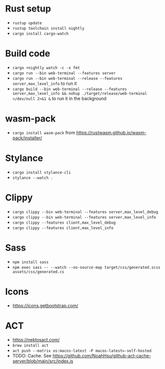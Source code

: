 # Rust setup

- `rustup update`
- `rustup toolchain install nightly`
- `cargo install cargo-watch`

# Build code
- `cargo +nightly watch -c -x fmt`
- `cargo run --bin web-terminal --features server`
- `cargo run --bin web-terminal --release --features server,max_level_info` to run it
- `cargo build --bin web-terminal --release --features server,max_level_info && nohup ./target/release/web-terminal >/dev/null 2>&1 &` to run it in the background

# wasm-pack
- `cargo install wasm-pack` from https://rustwasm.github.io/wasm-pack/installer/

# Stylance
- `cargo install stylance-cli`
- `stylance --watch .`

# Clippy
- `cargo clippy --bin web-terminal --features server,max_level_debug`
- `cargo clippy --bin web-terminal --features server,max_level_info`
- `cargo clippy --features client,max_level_debug`
- `cargo clippy --features client,max_level_info`

# Sass
- `npm install sass`
- `npm exec sass -- --watch --no-source-map target/css/generated.scss assets/css/generated.cs`

# Icons
- https://icons.getbootstrap.com/

# ACT
- https://nektosact.com/
- `brew install act`
- `act push --matrix os:macos-latest -P macos-latest=-self-hosted`
- TODO: Cache. See https://github.com/NoahHsu/github-act-cache-server/blob/main/src/index.js

